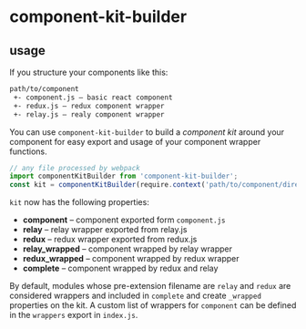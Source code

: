 # component-kit-builder

## usage

If you structure your components like this:
```txt
path/to/component
 +- component.js – basic react component
 +- redux.js – redux component wrapper
 +- relay.js – realy component wrapper
```

You can use `component-kit-builder` to build a _component kit_ around your component for easy export and usage of your component wrapper functions.

```js
// any file processed by webpack
import componentKitBuilder from 'component-kit-builder';
const kit = componentKitBuilder(require.context('path/to/component/directory'));
```

`kit` now has the following properties:
* __component__  – component exported form `component.js`
* __relay__  – relay wrapper exported from relay.js
* __redux__  – redux wrapper exported from redux.js
* __relay_wrapped__ – component wrapped by relay wrapper
* __redux_wrapped__ – component wrapped by redux wrapper
* __complete__ – component wrapped by redux and relay

By default, modules whose pre-extension filename are `relay` and `redux` are considered wrappers and included in `complete` and create `_wrapped` properties on the kit. A custom list of wrappers for `component` can be defined in the `wrappers` export in `index.js`.
